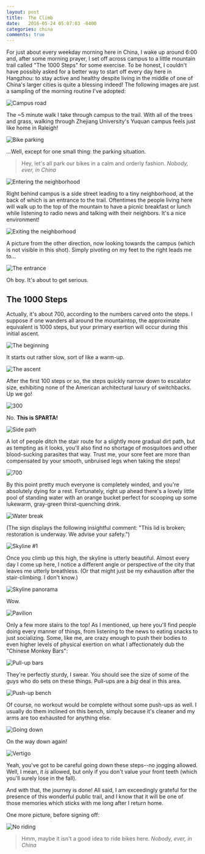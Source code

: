 ```yaml
---
layout: post
title:  The Climb
date:   2016-05-24 05:07:03 -0400
categories: china
comments: true
---
```

For just about every weekday morning here in China, I wake up around 6:00 and, after some morning prayer, I set off across campus to a little mountain trail called "The 1000 Steps" for some exercise. <!--more--> To be honest, I couldn't have possibly asked for a better way to start off every day here in Hangzhou: to stay active and healthy despite living in the middle of one of China's larger cities is quite a blessing indeed! The following images are just a sampling of the morning routine I've adopted: 

![Campus road](/assets/images/2016/05/P_20160522_125345.jpg)

The ~5 minute walk I take through campus to the trail. With all of the trees and grass, walking through Zhejiang University's Yuquan campus feels just like home in Raleigh! 

![Bike parking](/assets/images/2016/05/P_20160523_064705.jpg)

...Well, except for one small thing: the parking situation.

> Hey, let's all park our bikes in a calm and orderly fashion. <cite>Nobody, ever, in China</cite>

![Entering the neighborhood](/assets/images/2016/05/P_20160522_125020.jpg)

Right behind campus is a side street leading to a tiny neighborhood, at the back of which is an entrance to the trail. Oftentimes the people living here will walk up to the top of the mountain to have a picnic breakfast or lunch while listening to radio news and talking with their neighbors. It's a nice environment!

![Exiting the neighborhood](/assets/images/2016/05/P_20160522_124842.jpg)

A picture from the other direction, now looking towards the campus (which is not visible in this shot). Simply pivoting on my feet to the right leads me to...

![The entrance](/assets/images/2016/05/P_20160522_115034.jpg)

Oh boy. It's about to get serious. 

## The 1000 Steps

Actually, it's about 700, according to the numbers carved onto the steps. I suppose if one wanders all around the mountaintop, the approximate equivalent is 1000 steps, but your primary exertion will occur during this initial ascent. 

![The beginning](/assets/images/2016/05/P_20160522_115049.jpg)

It starts out rather slow, sort of like a warm-up.

![The ascent](/assets/images/2016/05/P_20160522_115233.jpg)

After the first 100 steps or so, the steps quickly narrow down to escalator size, exhibiting none of the American architectural luxury of switchbacks. Up we go!

![300](/assets/images/2016/05/P_20160522_115401.jpg)

No. **This is SPARTA!**

![Side path](/assets/images/2016/05/P_20160522_124330.jpg)

A lot of people ditch the stair route for a slightly more gradual dirt path, but as tempting as it looks, you'll also find no shortage of mosquitoes and other blood-sucking parasites that way. Trust me, your sore feet are more than compensated by your smooth, unbruised legs when taking the steps!

![700](/assets/images/2016/05/P_20160522_120111.jpg)

By this point pretty much everyone is completely winded, and you're absolutely dying for a rest. Fortunately, right up ahead there's a lovely little pool of standing water with an orange bucket perfect for scooping up some lukewarm, gray-green thirst-quenching drink. 

![Water break](/assets/images/2016/05/P_20160522_123939.jpg)

(The sign displays the following insightful comment: "This lid is broken; restoration is underway. We advise your safety.")

![Skyline #1](/assets/images/2016/05/P_20160522_120303.jpg)

Once you climb up this high, the skyline is utterly beautiful. Almost every day I come up here, I notice a different angle or perspective of the city that leaves me utterly breathless. (Or that might just be my exhaustion after the stair-climbing. I don't know.)

![Skyline panorama](/assets/images/2016/05/P_20160522_123346_PN.jpg)

Wow.

![Pavilion](/assets/images/2016/05/P_20160522_120508.jpg)

Only a few more stairs to the top! As I mentioned, up here you'll find people doing every manner of things, from listening to the news to eating snacks to just socializing. Some, like me, are crazy enough to push their bodies to even higher levels of physical exertion on what I affectionately dub the "Chinese Monkey Bars":

![Pull-up bars](/assets/images/2016/05/P_20160522_120648.jpg)

They're perfectly sturdy, I swear. You should see the size of some of the guys who do sets on these things. Pull-ups are a *big* deal in this area.

![Push-up bench](/assets/images/2016/05/P_20160522_122601.jpg)

Of course, no workout would be complete without some push-ups as well. I usually do them inclined on this bench, simply because it's cleaner and my arms are too exhausted for anything else. 

![Going down](/assets/images/2016/05/P_20160522_123742.jpg)

On the way down again!

![Vertigo](/assets/images/2016/05/P_20160522_124455.jpg)

Yeah, you've got to be careful going down these steps--no jogging allowed. Well, I mean, it *is* allowed, but only if you don't value your front teeth (which you'll surely lose in the fall). 

And with that, the journey is done! All said, I am exceedingly grateful for the presence of this wonderful public trail, and I know that it will be one of those memories which sticks with me long after I return home.

One more picture, before signing off:

![No riding](/assets/images/2016/05/P_20160522_125147.jpg)

>Hmm, maybe it isn't a good idea to ride bikes here. <cite>Nobody, ever, in China</cite>
